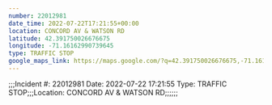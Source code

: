 ```yaml
---
number: 22012981
date_time: 2022-07-22T17:21:55+00:00
location: CONCORD AV & WATSON RD
latitude: 42.391750026676675
longitude: -71.16162990739645
type: TRAFFIC STOP
google_maps_link: https://maps.google.com/?q=42.391750026676675,-71.16162990739645
---
```


;;;Incident #: 22012981  Date: 2022-07-22 17:21:55   Type: TRAFFIC STOP;;;Location: CONCORD AV & WATSON RD;;;;;;
